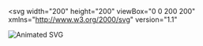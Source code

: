 <svg
  width="200"
  height="200"
  viewBox="0 0 200 200"
  xmlns="http://www.w3.org/2000/svg"
  version="1.1"
>
  <style>
    /* Define the animation */
    @keyframes moveAndColorChange {
      0% {
        fill: #ff6347; /* Start color: Tomato */
        transform: translate(0, 0); /* Start position: top-left */
      }
      50% {
        fill: #ffa500; /* Mid color: Orange */
        transform: translate(100px, 100px); /* Mid position: center */
      }
      100% {
        fill: #00ced1; /* End color: DarkTurquoise */
        transform: translate(200px, 0); /* End position: top-right */
      }
    }

    /* Apply the animation to the SVG element */
    rect {
      animation: moveAndColorChange 4s infinite;
    }
  </style>

  ![Animated SVG](thenozadze/thenozadze/Logo_Orgnl.svg)

  <rect x="0" y="0" width="50" height="50" rx="8" ry="8" />
</svg>
